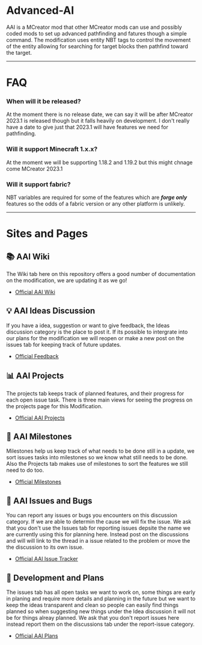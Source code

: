# Advanced-AI
AAI is a MCreator mod that other MCreator mods can use and possibly coded mods to set up advanced pathfinding and fatures though a simple command.
The modification uses entity NBT tags to control the movement of the entity allowing for searching for target blocks then pathfind toward the target.

***

# FAQ
### When will it be released?
At the moment there is no release date, we can say it will be after MCreator 2023.1 is released though but it falls heavily on development. I don't really have a date to give just that 2023.1 will have features we need for pathfinding.

### Will it support Minecraft 1.x.x?
At the moment we will be supporting 1.18.2 and 1.19.2 but this might chnage come MCreator 2023.1

### Will it support fabric?
NBT variables are required for some of the features which are ___forge only___ features so the odds of a fabric version or any other platform is unlikely.

***

# Sites and Pages
## 📚 AAI Wiki
The Wiki tab here on this repository offers a good number of documentation on the modification, we are updating it as we go!
- [Official AAI Wiki](https://github.com/northwesttrees-gaming/Advanced-AI/wiki)

## 💡 AAI Ideas Discussion
If you have a idea, suggestion or want to give feedback, the Ideas discussion category is the place to post it. If its possible to intergrate into our plans for the modification we will reopen or make a new post on the issues tab for keeping track of future updates.
- [Official Feedback](https://github.com/northwesttrees-gaming/Advanced-AI/discussions/categories/ideas)

## 📊 AAI Projects
The projects tab keeps track of planned features, and their progress for each open issue task. There is three main views for seeing the progress on the projects page for this Modification.
- [Official AAI Projects](https://github.com/orgs/northwesttrees-gaming/projects/8)

## 📆 AAI Milestones
Milestones help us keep track of what needs to be done still in a update, we sort issues tasks into milestones so we know what still needs to be done. Also the Projects tab makes use of milestones to sort the features we still need to do too.
- [Official Milestones](https://github.com/northwesttrees-gaming/Advanced-AI/milestones)

## 🐛 AAI Issues and Bugs
You can report any issues or bugs you encounters on this discussion category. If we are able to determin the cause we will fix the issue. We ask that you don't use the Issues tab for reporting issues depsite the name we are currently using this for planning here. Instead post on the discussions and will will link to the thread in a issue related to the problem or move the the discussion to its own issue.
- [Official AAI Issue Tracker](https://github.com/northwesttrees-gaming/Advanced-AI/discussions/categories/report-issue)

## 📝 Development and Plans
The issues tab has all open tasks we want to work on, some things are early in planing and require more details and planning in the future but we want to keep the ideas transparent and clean so people can easily find things planned so when suggesting new things under the Idea discussion it will not be for things alreay planned.
We ask that you don't report issues here instead report them on the discussions tab under the report-issue category.
- [Official AAI Plans](https://github.com/northwesttrees-gaming/Advanced-AI/issues) 
